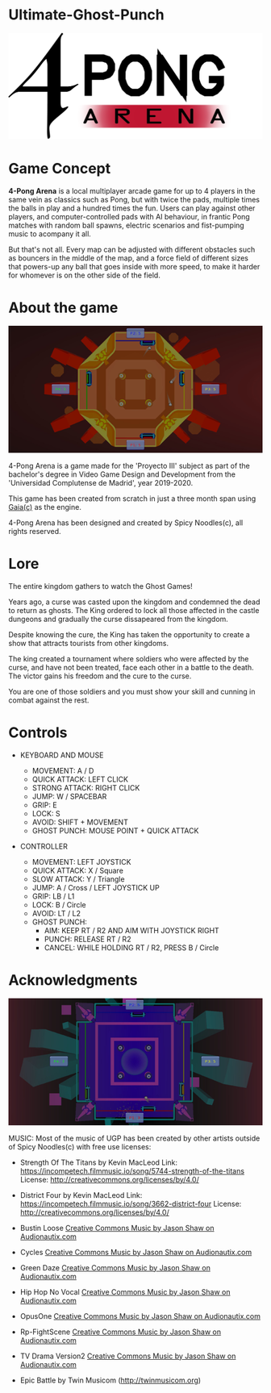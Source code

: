 # Ultimate-Ghost-Punch
![4Pong Logo](Other/logo.png)

# Game Concept
**4-Pong Arena** is a local multiplayer arcade game for up to 4 players in the same vein as classics such as Pong, but with twice the pads, multiple times the balls in play and a hundred times the fun. Users can play against other players, and computer-controlled pads with AI behaviour, in frantic Pong matches with random ball spawns, electric scenarios and fist-pumping music to acompany it all.

But that's not all. Every map can be adjusted with different obstacles such as bouncers in the middle of the map, and a force field of different sizes that powers-up any ball that goes inside with more speed, to make it harder for whomever is on the other side of the field.

# About the game

![4Pong screenshot1](Other/screenshot01.png)

4-Pong Arena is a game made for the 'Proyecto III' subject as part of the bachelor's degree in Video Game Design and Development from the 'Universidad Complutense de Madrid', year 2019-2020.

This game has been created from scratch in just a three month span using [Gaia(c)](https://spicy-noodles-studio.github.io/Gaia/) as the engine.
 
4-Pong Arena has been designed and created by Spicy Noodles(c), all rights reserved.

# Lore

The entire kingdom gathers to watch the Ghost Games!

Years ago, a curse was casted upon the kingdom and condemned the dead to return as ghosts. The King ordered to lock all those affected in the castle dungeons and gradually the curse dissapeared from the kingdom.

Despite knowing the cure, the King has taken the opportunity to create a show that attracts tourists from other kingdoms.

The king created a tournament where soldiers who were affected by the curse, and have not been treated, face each other in a battle to the death. The victor gains his freedom and the cure to the curse.

You are one of those soldiers and you must show your skill and cunning in combat against the rest.

# Controls

- KEYBOARD AND MOUSE
	- MOVEMENT: A / D
	- QUICK ATTACK: LEFT CLICK
	- STRONG ATTACK: RIGHT CLICK
	- JUMP: W / SPACEBAR
	- GRIP: E
	- LOCK: S
	- AVOID: SHIFT + MOVEMENT
	- GHOST PUNCH: MOUSE POINT + QUICK ATTACK

- CONTROLLER
	- MOVEMENT: LEFT JOYSTICK
	- QUICK ATTACK: X / Square
	- SLOW ATTACK: Y / Triangle
	- JUMP: A / Cross / LEFT JOYSTICK UP
	- GRIP: LB / L1
	- LOCK: B / Circle
	- AVOID: LT / L2
	- GHOST PUNCH:
		- AIM: KEEP RT / R2 AND AIM WITH JOYSTICK RIGHT
		- PUNCH: RELEASE RT / R2
		- CANCEL: WHILE HOLDING RT / R2, PRESS B / Circle

# Acknowledgments

![4Pong screenshot2](Other/screenshot02.png)

MUSIC:
Most of the music of UGP has been created by other artists outside of Spicy Noodles(c) with free use licenses: 

- Strength Of The Titans by Kevin MacLeod
	Link: https://incompetech.filmmusic.io/song/5744-strength-of-the-titans
	License: http://creativecommons.org/licenses/by/4.0/

- District Four by Kevin MacLeod
	Link: https://incompetech.filmmusic.io/song/3662-district-four
	License: http://creativecommons.org/licenses/by/4.0/

- Bustin Loose <a href="https://audionautix.com/">Creative Commons Music by Jason Shaw on Audionautix.com</a>
- Cycles <a href="https://audionautix.com/">Creative Commons Music by Jason Shaw on Audionautix.com</a>
- Green Daze <a href="https://audionautix.com/">Creative Commons Music by Jason Shaw on Audionautix.com</a>
- Hip Hop No Vocal <a href="https://audionautix.com/">Creative Commons Music by Jason Shaw on Audionautix.com</a>
- OpusOne <a href="https://audionautix.com/">Creative Commons Music by Jason Shaw on Audionautix.com</a>
- Rp-FightScene <a href="https://audionautix.com/">Creative Commons Music by Jason Shaw on Audionautix.com</a>
- TV Drama Version2 <a href="https://audionautix.com/">Creative Commons Music by Jason Shaw on Audionautix.com</a>

- Epic Battle by Twin Musicom (http://twinmusicom.org)
